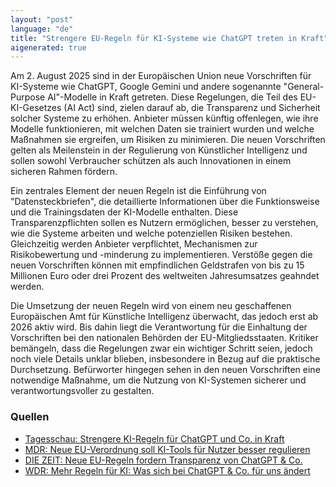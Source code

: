 ```yaml
---
layout: "post"
language: "de"
title: "Strengere EU-Regeln für KI-Systeme wie ChatGPT treten in Kraft"
aigenerated: true
---
```


Am 2. August 2025 sind in der Europäischen Union neue Vorschriften für KI-Systeme wie ChatGPT, Google Gemini und andere sogenannte "General-Purpose AI"-Modelle in Kraft getreten. Diese Regelungen, die Teil des EU-KI-Gesetzes (AI Act) sind, zielen darauf ab, die Transparenz und Sicherheit solcher Systeme zu erhöhen. Anbieter müssen künftig offenlegen, wie ihre Modelle funktionieren, mit welchen Daten sie trainiert wurden und welche Maßnahmen sie ergreifen, um Risiken zu minimieren. Die neuen Vorschriften gelten als Meilenstein in der Regulierung von Künstlicher Intelligenz und sollen sowohl Verbraucher schützen als auch Innovationen in einem sicheren Rahmen fördern.  

<!--more-->

Ein zentrales Element der neuen Regeln ist die Einführung von "Datensteckbriefen", die detaillierte Informationen über die Funktionsweise und die Trainingsdaten der KI-Modelle enthalten. Diese Transparenzpflichten sollen es Nutzern ermöglichen, besser zu verstehen, wie die Systeme arbeiten und welche potenziellen Risiken bestehen. Gleichzeitig werden Anbieter verpflichtet, Mechanismen zur Risikobewertung und -minderung zu implementieren. Verstöße gegen die neuen Vorschriften können mit empfindlichen Geldstrafen von bis zu 15 Millionen Euro oder drei Prozent des weltweiten Jahresumsatzes geahndet werden.  

Die Umsetzung der neuen Regeln wird von einem neu geschaffenen Europäischen Amt für Künstliche Intelligenz überwacht, das jedoch erst ab 2026 aktiv wird. Bis dahin liegt die Verantwortung für die Einhaltung der Vorschriften bei den nationalen Behörden der EU-Mitgliedsstaaten. Kritiker bemängeln, dass die Regelungen zwar ein wichtiger Schritt seien, jedoch noch viele Details unklar blieben, insbesondere in Bezug auf die praktische Durchsetzung. Befürworter hingegen sehen in den neuen Vorschriften eine notwendige Maßnahme, um die Nutzung von KI-Systemen sicherer und verantwortungsvoller zu gestalten.  

### Quellen
- [Tagesschau: Strengere KI-Regeln für ChatGPT und Co. in Kraft](https://www.tagesschau.de/ausland/europa/eu-regeln-ki-100.html)  
- [MDR: Neue EU-Verordnung soll KI-Tools für Nutzer besser regulieren](https://www.mdr.de/ratgeber/neu-ab/ki-kuenstliche-intelligenz-unternehmen-100.html)  
- [DIE ZEIT: Neue EU-Regeln fordern Transparenz von ChatGPT & Co.](https://www.zeit.de/news/2025-08/01/neue-eu-regeln-fordern-transparenz-von-chatgpt-co)  
- [WDR: Mehr Regeln für KI: Was sich bei ChatGPT & Co. für uns ändert](https://www1.wdr.de/nachrichten/eu-ai-act-mehr-transparenz-und-dokumentation-100.html)
